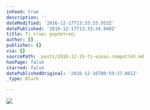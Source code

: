 ```yaml
---
inFeed: true
description: ''
dateModified: '2016-12-17T13:33:33.953Z'
datePublished: '2016-12-17T13:33:34.940Z'
title: Τι είναι ρομποτική;
author: []
publisher: {}
via: {}
sourcePath: _posts/2016-12-15-ti-einai-rompotikh.md
hasPage: false
starred: false
datePublishedOriginal: '2016-12-16T00:59:37.861Z'
_type: Blurb

---
```

![](https://the-grid-user-content.s3-us-west-2.amazonaws.com/6be97a1f-6885-41aa-b4cb-d9a9cac2ca88.gif)